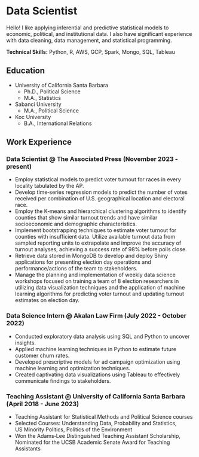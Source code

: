 # Data Scientist
Hello! I like applying inferential and predictive statistical models to economic, political, and institutional data. I also have significant experience with data cleaning, data management, and statistical programming. 

**Technical Skills:** Python, R, AWS, GCP, Spark, Mongo, SQL, Tableau

## Education
- University of California Santa Barbara
  - Ph.D., Political Science
  - M.A., Statistics
- Sabanci University
  - M.A., Political Science
- Koc University
  - B.A., International Relations

## Work Experience

### Data Scientist @ The Associated Press (November 2023 - present)
- Employ statistical models to predict voter turnout for races in every locality tabulated by the AP.
- Develop time‑series regression models to predict the number of votes received per combination of U.S. geographical location and electoral
race.
- Employ the K‑means and hierarchical clustering algorithms to identify counties that show similar turnout trends and have similar socioeconomic
and demographic characteristics.
- Implement bootstrapping techniques to estimate voter turnout for counties with insufficient data. Utilize available turnout data from sampled reporting units to extrapolate and improve the accuracy of turnout analyses, achieving a success rate of 98% before polls close.
- Retrieve data stored in MongoDB to develop and deploy Shiny applications for presenting election day operations and performance/actions of the team to stakeholders.
- Manage the planning and implementation of weekly data science workshops focused on training a team of 8 election researchers in utilizing data visualization
techniques and the application of machine learning algorithms for predicting voter turnout and updating turnout estimates on election
day.

### Data Science Intern @ Akalan Law Firm (July 2022 - October 2022)
- Conducted exploratory data analysis using SQL and Python to uncover insights.
- Applied machine learning techniques in Python to estimate future customer churn rates.
- Developed prescriptive models for ad campaign optimization using machine learning and optimization techniques.
- Created captivating data visualizations using Tableau to effectively communicate findings to stakeholders.

### Teaching Assistant @ University of California Santa Barbara (April 2018 - June 2023)
- Teaching Assistant for Statistical Methods and Political Science courses
-  Selected Courses: Understanding Data, Probability and Statistics,\
  US Minority Politics, Politics of the Environment
-  Won the Adams‑Lee Distinguished Teaching Assistant Scholarship,\
  Nominated for the UCSB Academic Senate Award for Teaching Assistants


